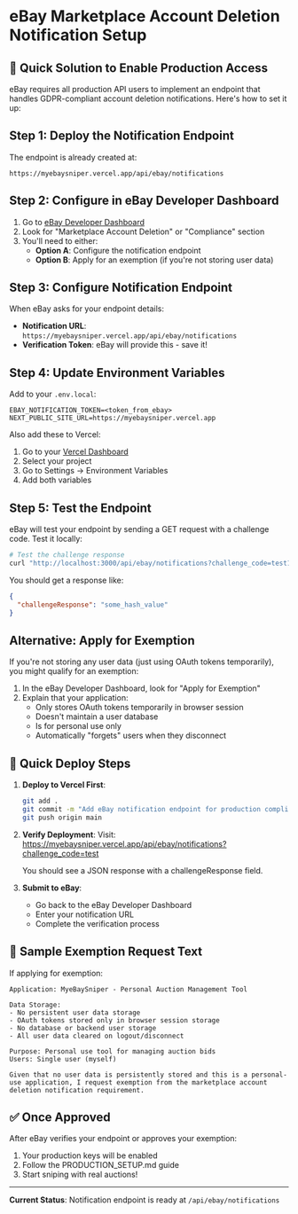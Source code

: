 # eBay Marketplace Account Deletion Notification Setup

## 🎯 Quick Solution to Enable Production Access

eBay requires all production API users to implement an endpoint that handles GDPR-compliant account deletion notifications. Here's how to set it up:

## Step 1: Deploy the Notification Endpoint

The endpoint is already created at:
```
https://myebaysniper.vercel.app/api/ebay/notifications
```

## Step 2: Configure in eBay Developer Dashboard

1. Go to [eBay Developer Dashboard](https://developer.ebay.com/my/account)
2. Look for "Marketplace Account Deletion" or "Compliance" section
3. You'll need to either:
   - **Option A**: Configure the notification endpoint
   - **Option B**: Apply for an exemption (if you're not storing user data)

## Step 3: Configure Notification Endpoint

When eBay asks for your endpoint details:

- **Notification URL**: `https://myebaysniper.vercel.app/api/ebay/notifications`
- **Verification Token**: eBay will provide this - save it!

## Step 4: Update Environment Variables

Add to your `.env.local`:
```
EBAY_NOTIFICATION_TOKEN=<token_from_ebay>
NEXT_PUBLIC_SITE_URL=https://myebaysniper.vercel.app
```

Also add these to Vercel:
1. Go to your [Vercel Dashboard](https://vercel.com/dashboard)
2. Select your project
3. Go to Settings → Environment Variables
4. Add both variables

## Step 5: Test the Endpoint

eBay will test your endpoint by sending a GET request with a challenge code. Test it locally:

```bash
# Test the challenge response
curl "http://localhost:3000/api/ebay/notifications?challenge_code=test123"
```

You should get a response like:
```json
{
  "challengeResponse": "some_hash_value"
}
```

## Alternative: Apply for Exemption

If you're not storing any user data (just using OAuth tokens temporarily), you might qualify for an exemption:

1. In the eBay Developer Dashboard, look for "Apply for Exemption"
2. Explain that your application:
   - Only stores OAuth tokens temporarily in browser session
   - Doesn't maintain a user database
   - Is for personal use only
   - Automatically "forgets" users when they disconnect

## 🚀 Quick Deploy Steps

1. **Deploy to Vercel First**:
   ```bash
   git add .
   git commit -m "Add eBay notification endpoint for production compliance"
   git push origin main
   ```

2. **Verify Deployment**:
   Visit: https://myebaysniper.vercel.app/api/ebay/notifications?challenge_code=test
   
   You should see a JSON response with a challengeResponse field.

3. **Submit to eBay**:
   - Go back to the eBay Developer Dashboard
   - Enter your notification URL
   - Complete the verification process

## 📝 Sample Exemption Request Text

If applying for exemption:

```
Application: MyeBaySniper - Personal Auction Management Tool

Data Storage: 
- No persistent user data storage
- OAuth tokens stored only in browser session storage
- No database or backend user storage
- All user data cleared on logout/disconnect

Purpose: Personal use tool for managing auction bids
Users: Single user (myself)

Given that no user data is persistently stored and this is a personal-use application, I request exemption from the marketplace account deletion notification requirement.
```

## ✅ Once Approved

After eBay verifies your endpoint or approves your exemption:
1. Your production keys will be enabled
2. Follow the PRODUCTION_SETUP.md guide
3. Start sniping with real auctions!

---

**Current Status**: Notification endpoint is ready at `/api/ebay/notifications`